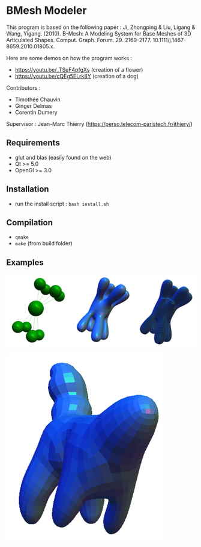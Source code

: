 # BMesh Modeler

This program is based on the following paper : Ji, Zhongping & Liu, Ligang & Wang, Yigang. (2010). B-Mesh: A Modeling System for Base Meshes of 3D Articulated Shapes. Comput. Graph. Forum. 29. 2169-2177. 10.1111/j.1467-8659.2010.01805.x. 

Here are some demos on how the program works :
- https://youtu.be/_TSeF4pfgXs (creation of a flower)
- https://youtu.be/cQEg5ELrk8Y (creation of a dog)

Contributors :
- Timothée Chauvin
- Ginger Delmas
- Corentin Dumery

Supervisor : Jean-Marc Thierry (https://perso.telecom-paristech.fr/jthiery/)

## Requirements

* glut and blas (easily found on the web)
* Qt >= 5.0
* OpenGl >= 3.0

## Installation

* run the install script : ```bash install.sh```

## Compilation 

* ```qmake```
* ```make``` (from build folder)

## Examples

![Ex1](https://github.com/CorentinDumery/BMesh/blob/master/images/BMesh%20example.PNG)

![Ex2](https://github.com/CorentinDumery/BMesh/blob/master/images/BMesh%20example%202.PNG)
